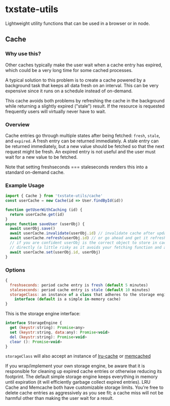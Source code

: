 # txstate-utils
Lightweight utility functions that can be used in a browser or in node.

## Cache
### Why use this?
Other caches typically make the user wait when a cache entry has expired, which could be a very long time for some cached processes.

A typical solution to this problem is to create a cache powered by a background task that keeps all data fresh on an interval. This can be very expensive since it runs on a schedule instead of on-demand.

This cache avoids both problems by refreshing the cache in the background while returning a slightly expired ("stale") result. If the resource is requested frequently users will virtually never have to wait.

### Overview
Cache entries go through multiple states after being fetched: `fresh`, `stale`, and `expired`. A fresh entry can be returned immediately. A stale entry can be returned immediately, but a new value should be fetched so that the next request might be fresh. An expired entry is not useful and the user must wait for a new value to be fetched.

Note that setting freshseconds === staleseconds renders this into a standard on-demand cache.

### Example Usage
```javascript
import { Cache } from 'txstate-utils/cache'
const userCache = new Cache(id => User.findById(id))

function getUserWithCaching (id) {
  return userCache.get(id)
}
async function saveUser (userObj) {
  await userObj.save()
  await userCache.invalidate(userObj.id) // invalidate cache after update
  await userCache.refresh(userObj.id) // or go ahead and get it refreshed immediately
  // if you are confident userObj is the correct object to store in cache, you may set it
  // directly (a little risky as it avoids your fetching function and any logic it may be applying)
  await userCache.set(userObj.id, userObj)
}
```
### Options
```javascript
{
  freshseconds: period cache entry is fresh (default 5 minutes)
  staleseconds: period cache entry is stale (default 10 minutes)
  storageClass: an instance of a class that adheres to the storage engine
    interface (default is a simple in-memory cache)
}
```
This is the storage engine interface:
```javascript
interface StorageEngine {
  get (keystr:string): Promise<any>
  set (keystr:string, data:any): Promise<void>
  del (keystr:string): Promise<void>
  clear (): Promise<void>
}
```
`storageClass` will also accept an instance of [lru-cache](https://www.npmjs.com/package/lru-cache) or [memcached](https://www.npmjs.com/package/memcached)

If you wrap/implement your own storage engine, be aware that it is responsible for cleaning up expired cache entries or otherwise reducing its footprint. The default simple storage engine keeps everything in memory until expiration (it will efficiently garbage collect expired entries). LRU Cache and Memcache both have customizable storage limits. You're free to delete cache entries as aggressively as you see fit; a cache miss will not be harmful other than making the user wait for a result.

